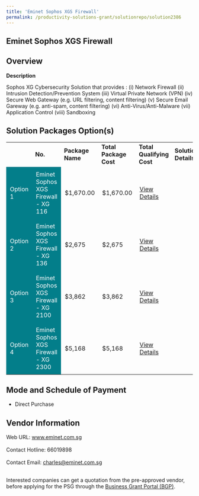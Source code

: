 ```yaml
---
title: 'Eminet Sophos XGS Firewall'
permalink: /productivity-solutions-grant/solutionrepo/solution2386
---
```


## Eminet Sophos XGS Firewall

## Overview

**Description**

Sophos XG Cybersecurity Solution that provides :
(i) Network Firewall
(ii) Intrusion Detection/Prevention System
(iii) Virtual Private Network (VPN)
(iv) Secure Web Gateway (e.g. URL filtering, content filtering)
(v) Secure Email Gareway (e.g. anti-spam, content filtering)
(vi) Anti-Virus/Anti-Malware
(vii) Application Control
(viii) Sandboxing

## Solution Packages Option(s)

<table>
<th>
<td><b>No.</b></td>
<td><b>Package Name</b></td>
<td><b>Total Package Cost</b></td>
<td><b>Total Qualifying Cost</b></td>
<td><b>Solution Details</b></td>
</th>
<tr>
<td style='padding: 10px; background-color: #037E8A; color: #FFFFFF;'>Option 1</td>
<td style='padding: 10px; background-color: #037E8A; color: #FFFFFF;'>Eminet Sophos XGS Firewall - XG 116</td>
<td style='padding: 10px;'>$1,670.00</td>
<td style='padding: 10px;'>$1,670.00</td>
<td style='padding: 10px;'><a href='https://www.gobusiness.gov.sg/images/psg/Desensitised_Eminet_Annex_3_CR_wef_6_Jan_2022_Part_1.pdf' target='_blank'>View Details</a></td>
</tr>
<tr>
<td style='padding: 10px; background-color: #037E8A; color: #FFFFFF;'>Option 2</td>
<td style='padding: 10px; background-color: #037E8A; color: #FFFFFF;'>Eminet Sophos XGS Firewall - XG 136</td>
<td style='padding: 10px;'>$2,675</td>
<td style='padding: 10px;'>$2,675</td>
<td style='padding: 10px;'><a href='https://www.gobusiness.gov.sg/images/psg/Desensitised_Eminet_Annex_3_CR_wef_6_Jan_2022_Part_2.pdf' target='_blank'>View Details</a></td>
</tr>
<tr>
<td style='padding: 10px; background-color: #037E8A; color: #FFFFFF;'>Option 3</td>
<td style='padding: 10px; background-color: #037E8A; color: #FFFFFF;'>Eminet Sophos XGS Firewall - XG 2100</td>
<td style='padding: 10px;'>$3,862</td>
<td style='padding: 10px;'>$3,862</td>
<td style='padding: 10px;'><a href='https://www.gobusiness.gov.sg/images/psg/Desensitised_Eminet_Annex_3_CR_wef_6_Jan_2022_Part_3.pdf' target='_blank'>View Details</a></td>
</tr>
<tr>
<td style='padding: 10px; background-color: #037E8A; color: #FFFFFF;'>Option 4</td>
<td style='padding: 10px; background-color: #037E8A; color: #FFFFFF;'>Eminet Sophos XGS Firewall - XG 2300</td>
<td style='padding: 10px;'>$5,168</td>
<td style='padding: 10px;'>$5,168</td>
<td style='padding: 10px;'><a href='https://www.gobusiness.gov.sg/images/psg/Desensitised_Eminet_Annex_3_CR_wef_6_Jan_2022_Part_4.pdf' target='_blank'>View Details</a></td>
</tr>
</table>

## Mode and Schedule of Payment

 - Direct Purchase

## Vendor Information

 Web URL: www.eminet.com.sg <br><br>Contact Hotline: 66019898 <br><br>Contact Email: charles@eminet.com.sg <br><br>

Interested companies can get a quotation from the pre-approved vendor, before applying for the PSG through the <a href='https://www.businessgrants.gov.sg/' target='_blank' rel='noopener'>Business Grant Portal (BGP)</a>.

<script src="/jquery/resize-tables.js"></script>
